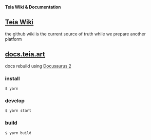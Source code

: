 **Teia Wiki &amp; Documentation**

## [Teia Wiki](https://github.com/teia-community/teia-docs/wiki)

the github wiki is the current source of truth while we prepare another platform

## [docs.teia.art](https://docs.teia.art)

docs rebuild using [Docusaurus 2](https://docusaurus.io/)

### install

```
$ yarn
```

### develop

```
$ yarn start
```

### build

```
$ yarn build
```